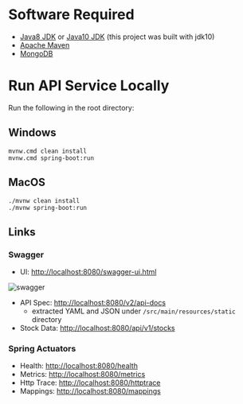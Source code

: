 # Software Required
- [Java8 JDK](http://www.oracle.com/technetwork/java/javase/downloads/jdk8-downloads-2133151.html) or [Java10 JDK](http://www.oracle.com/technetwork/java/javase/downloads/jdk10-downloads-4416644.html) (this project was built with jdk10)
- [Apache Maven](https://maven.apache.org/download.cgi)
- [MongoDB](https://www.mongodb.com/download-center#community)

# Run API Service Locally 

Run the following in the root directory: 

## Windows
```
mvnw.cmd clean install
mvnw.cmd spring-boot:run
```

## MacOS
```
./mvnw clean install
./mvnw spring-boot:run
```

## Links

### Swagger
- UI: [http://localhost:8080/swagger-ui.html](http://localhost:8080/swagger-ui.html)

![swagger](./assets/swagger.png)
- API Spec: [http://localhost:8080/v2/api-docs](http://localhost:8080/v2/api-docs)
    - extracted YAML and JSON under `/src/main/resources/static` directory
- Stock Data: [http://localhost:8080/api/v1/stocks](http://localhost:8080/api/v1/stocks)

### Spring Actuators
- Health: [http://localhost:8080/health](http://localhost:8080/health)
- Metrics: [http://localhost:8080/metrics](http://localhost:8080/metrics)
- Http Trace: [http://localhost:8080/httptrace](http://localhost:8080/httptrace)
- Mappings: [http://localhost:8080/mappings](http://localhost:8080/mappings)
